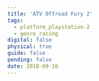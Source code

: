 ```yaml
---
title: 'ATV Offroad Fury 2'
tags:
  - platform_playstation-2
  - genre_racing
digital: false
physical: true
guide: false
pending: false
date: 2018-09-16
---
```

